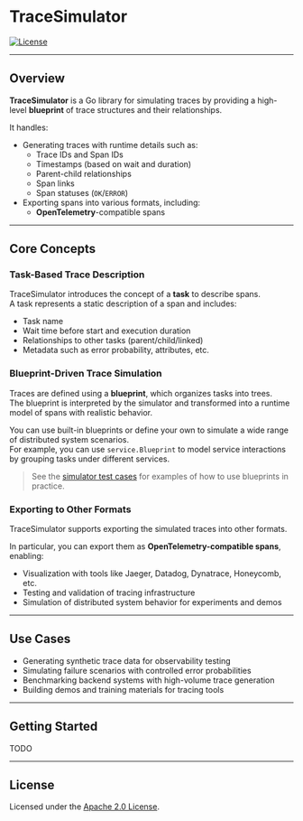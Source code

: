 # TraceSimulator

[![License](https://img.shields.io/badge/license-Apache%202.0-blue.svg)](./LICENSE)

---

## Overview

**TraceSimulator** is a Go library for simulating traces by providing a high-level **blueprint** of trace structures and their relationships.

It handles:

- Generating traces with runtime details such as:
  - Trace IDs and Span IDs
  - Timestamps (based on wait and duration)
  - Parent-child relationships
  - Span links
  - Span statuses (`OK`/`ERROR`)
- Exporting spans into various formats, including:
  - **OpenTelemetry**-compatible spans

---

## Core Concepts

### Task-Based Trace Description

TraceSimulator introduces the concept of a **task** to describe spans.  
A task represents a static description of a span and includes:

- Task name
- Wait time before start and execution duration
- Relationships to other tasks (parent/child/linked)
- Metadata such as error probability, attributes, etc.

### Blueprint-Driven Trace Simulation

Traces are defined using a **blueprint**, which organizes tasks into trees.  
The blueprint is interpreted by the simulator and transformed into a runtime model of spans with realistic behavior.

You can use built-in blueprints or define your own to simulate a wide range of distributed system scenarios.  
For example, you can use `service.Blueprint` to model service interactions by grouping tasks under different services.

> See the [simulator test cases](./pkg/simulator_test.go) for examples of how to use blueprints in practice.

### Exporting to Other Formats

TraceSimulator supports exporting the simulated traces into other formats.

In particular, you can export them as **OpenTelemetry-compatible spans**, enabling:

- Visualization with tools like Jaeger, Datadog, Dynatrace, Honeycomb, etc.
- Testing and validation of tracing infrastructure
- Simulation of distributed system behavior for experiments and demos

---

## Use Cases

- Generating synthetic trace data for observability testing
- Simulating failure scenarios with controlled error probabilities
- Benchmarking backend systems with high-volume trace generation
- Building demos and training materials for tracing tools

---

## Getting Started
TODO

---

## License

Licensed under the [Apache 2.0 License](./LICENSE).
